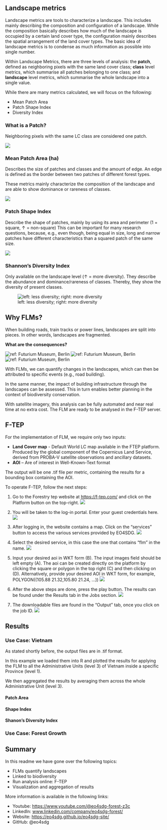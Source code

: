 ## Landscape metrics

Landscape metrics are tools to characterize a landscape. This includes
mainly describing the composition and configuration of a landscape.
While the composition basically describes how much of the landscape is
occupied by a certain land cover type, the configuration mainly
describes the spatial arrangement of the land cover types. The basic
idea of landscape metrics is to condense as much information as possible
into single number.

Within Landscape Metrics, there are three levels of analysis: the
**patch**, defined as neighboring pixels with the same land cover class;
**class** level metrics, which summarise all patches belonging to one
class; and **landscape** level metrics, which summarise the whole
landscape into a single value.

While there are many metrics calculated, we will focus on the following:

-   Mean Patch Area
-   Patch Shape Index
-   Diversity Index

### What is a Patch?

Neighboring pixels with the same LC class are considered one patch.

![](tutorial/patch.png)

### Mean Patch Area (ha)

Describes the size of patches and classes and the amount of edge. An
edge is defined as the border between two patches of different forest
types.

These metrics mainly characterize the composition of the landscape and
are able to show dominance or rareness of classes.

![](tutorial/patch_area.png)

### Patch Shape Index

Describe the shape of patches, mainly by using its area and perimeter (1
= square, ↑ = non-square) This can be important for many research
questions, because, e.g., even though, being equal in size, long and
narrow patches have different characteristics than a squared patch of
the same size.

![](tutorial/shape_index.png)

### Shannon’s Diversity Index

Only available on the landscape level (↑ = more diversity). They
describe the abundance and dominance/rareness of classes. Thereby, they
show the diversity of present classes.

<figure>
<img src="tutorial/diversity.png"
alt="left: less diversity; right: more diversity" />
<figcaption aria-hidden="true">left: less diversity; right: more
diversity</figcaption>
</figure>

## Why FLMs?

When building roads, train tracks or power lines, landscapes are split
into pieces. In other words, landscapes are fragmented.

**What are the consequences?**

![ref: Futurium Museum, Berlin](tutorial/why_flm1.jpg) ![ref: Futurium
Museum, Berlin](tutorial/why_flm2.jpg) ![ref: Futurium Museum,
Berlin](tutorial/why_flm3.jpg)

With FLMs, we can quantify changes in the landscapes, which can then be
attributed to specific events (e.g., road building).

In the same manner, the impact of building infrastructure through the
landscapes can be assessed. This in turn enables better planning in the
context of biodiversity conservation.

With satellite imagery, this analysis can be fully automated and near
real time at no extra cost. The FLM are ready to be analysed in the
F-TEP server.

## F-TEP

For the implementation of FLM, we require only two inputs:

-   **Land Cover map** - Default World LC map available in the FTEP
    platform. Produced by the global component of the Copernicus Land
    Service, derived from PROBA-V satellite observations and ancillary
    datasets.
-   **AOI** – Are of interest in Well-Known-Text format

The output will be one .tif file per metric, containing the results for
a bounding box containing the AOI.

To operate F-TEP, follow the next steps:

1.  Go to the Forestry tep website at <https://f-tep.com/> and click on
    the Platform button on the top-right. ![](tutorial/ftep1.png)

2.  You will be taken to the log-in portal. Enter your guest credentials
    here. ![](tutorial/ftep2.png)

3.  After logging in, the website contains a map. Click on the
    “services” button to access the various services provided by EO4SDG.
    ![](tutorial/ftep3.png)

4.  Select the desired service, in this case the one that contains “flm”
    in the name. ![](tutorial/ftep4.jpg)

5.  Input your desired aoi in WKT form (B). The input images field
    should be left empty (A). The aoi can be created directly on the
    platform by clicking the square or polygon in the top right (C) and
    then clicking on (D). Alternatively, provide your desired AOI in WKT
    form, for example, POLYGON((105.88 21.32,105.80 21.24, …))
    ![](tutorial/ftep5.png)

6.  After the above steps are done, press the play button. The results
    can be found under the Results tab in the Jobs section.
    ![](tutorial/ftep6.jpg)

7.  The downloadable files are found in the “Output” tab, once you click
    on the job ID. ![](tutorial/ftep7.jpg)

## Results

### Use Case: Vietnam

As stated shortly before, the output files are in .tif format.

In this example we loaded them into R and plotted the results for
applying the FLM to all the Administrative Units (level 3) of Vietnam
inside a specific Province (level 1).

We then aggregated the results by averaging them across the whole
Administrative Unit (level 3).

#### Patch Area

#### Shape Index

#### Shanon’s Diversity Index

### Use Case: Forest Growth

## Summary

In this readme we have gone over the following topics:

-   FLMs quantify landscapes
-   Linked to biodiversity
-   Run analysis online: F-TEP
-   Visualization and aggregation of results

More information is available in the following links:

-   Youtube: <https://www.youtube.com/@eo4sdg-forest-z3c>
-   LinkedIn: www.linkedin.com/company/eo4sdg-forest/
-   Website: <https://eo4sdg.github.io/eo4sdg-site/>
-   GitHub: @eo4sdg
